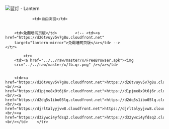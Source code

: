 

<img src="../../raw/master/x/8e0a2b81.c82003be.LanternYellow2.png" alt="蓝灯 - Lantern"/>
<table>
    <tr>
                
                <td>自由浏览</td>
        
        
        <td>免翻墙网页版</td>        <!-- <td><a href="https://d26tvuyv5v7g8u.cloudfront.net"
        target="lantern-mirror">免翻墙网页版</a></td> -->
    </tr>
    
            <tr>
        <td><a href="../../raw/master/x/FreeBrowser.apk"><img
        src="../../raw/master/x/fb.qr.png" /></a></td>

        
        <td><a href="https://d26tvuyv5v7g8u.cloudfront.net">https://d26tvuyv5v7g8u.cloudfront.net</a><br/><a href="https://d1pjme8x9t6j6r.cloudfront.net">https://d1pjme8x9t6j6r.cloudfront.net</a><br/><a href="https://d2dq5s1ibo05lq.cloudfront.net">https://d2dq5s1ibo05lq.cloudfront.net</a><br/><a href="https://djrltalyyjvw8.cloudfront.net">https://djrltalyyjvw8.cloudfront.net</a><br/><a href="https://d32ywci4yfdsq2.cloudfront.net">https://d32ywci4yfdsq2.cloudfront.net</a><br/></td>    </tr>
</table>
